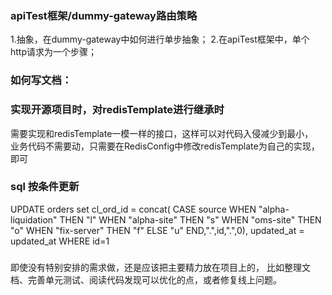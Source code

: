 ### apiTest框架/dummy-gateway路由策略
1.抽象，在dummy-gateway中如何进行单步抽象；
2.在apiTest框架中，单个http请求为一个步骤；

### 如何写文档：

### 实现开源项目时，对redisTemplate进行继承时
需要实现和redisTemplate一模一样的接口，这样可以对代码入侵减少到最小，  
业务代码不需要动，只需要在RedisConfig中修改redisTemplate为自己的实现，即可


###  sql 按条件更新
UPDATE orders set cl_ord_id = concat(
CASE source
WHEN  "alpha-liquidation" THEN "l"
WHEN "alpha-site" THEN "s"
WHEN "oms-site" THEN "o"
WHEN "fix-server" THEN "f"
ELSE "u"
END,".",id,".",0), updated_at = updated_at WHERE id=1


###
即使没有特别安排的需求做，还是应该把主要精力放在项目上的，
比如整理文档、完善单元测试、阅读代码发现可以优化的点，或者修复线上问题。